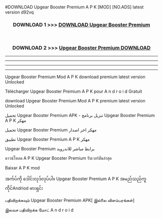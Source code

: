 #DOWNLOAD Upgear Booster  Premium A P K [MOD] [NO.ADS] latest version d92vq



<div align="center">

<h3>DOWNLOAD 1 >>> <a href="https://teeasianyam.web.app?sq=Upgear Booster  Premium">DOWNLOAD Upgear Booster  Premium </a></h3><br>

<h3>DOWNLOAD 2 >>> <a href="https://teeasianyam.web.app?sq=Upgear Booster  Premium ">Upgear Booster  Premium  DOWNLOAD </a></h3>

</div>


----------------------------------------------------------

----------------------------------------------------------

----------------------------------------------------------

----------------------------------------------------------


Upgear Booster  Premium  Mod A P K download premium latest version Unlocked

Télécharger Upgear Booster  Premium  A P K pour A n d r o i d Gratuit

download Upgear Booster  Premium  Mod A P K premium latest version Unlocked

تحميل Upgear Booster  Premium  APK - تنزيل برنامج Upgear Booster  Premium  A P K مهكر

تحميل Upgear Booster  Premium  مهكر اخر اصدار

تطبيق Upgear Booster  Premium  A P K مهكر

Upgear Booster  Premium  برابط مباشر للاندرويد

ดาวน์โหลด A P K Upgear Booster  Premium  รับเวอร์ชันล่าสุด

Baixar A P K mod

အက်ပ်ကို ဒေါင်းလုဒ်လုပ်ပါ။ Upgear Booster  Premium  A P K အမည်သည်ကူကိုင်Andriod ဗားရှင်း

பதிவிறக்கவும் Upgear Booster  Premium  APK[ இல்லை விளம்பரங்கள்] 
 
இலவச பதிவிறக்க மோட் A n d r o i d



